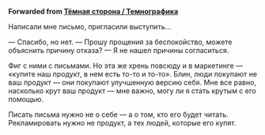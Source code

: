 **Forwarded from [Тёмная сторона / Темнографика](https://t.me/temno/1676)**

Написали мне письмо, пригласили выступить…

— Спасибо, но нет.
— Прошу прощения за беспокойство, можете объяснить причину отказа?
— Я не нашел причины согласиться.

Фиг с ними с письмами. Но эта же хрень повсюду и в маркетинге — «купите наш продукт, в нем есть то-то и то-то». Блин, люди покупают не ваш продукт — они покупают улучшенную версию себя. Мне все равно, насколько крут ваш продукт — мне важно, могу ли я стать крутым с его помощью.

Писать письма нужно не о себе — а о том, кто его будет читать. Рекламировать нужно не продукт, а тех людей, которые его купят.